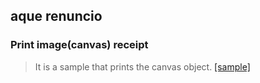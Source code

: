 ## aque renuncio


### Print image(canvas) receipt

> It is a sample that prints the canvas object. [[sample]](https://pcm500.github.io/pcm500w/index.html)
